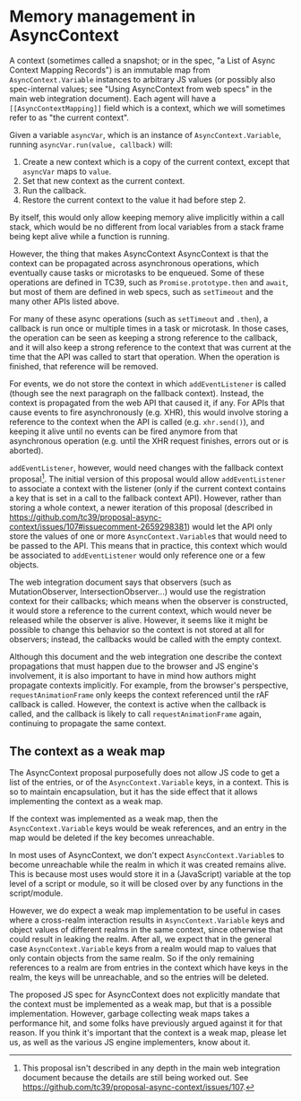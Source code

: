 # Memory management in AsyncContext

A context (sometimes called a snapshot; or in the spec, "a List of Async Context
Mapping Records") is an immutable map from `AsyncContext.Variable` instances to
arbitrary JS values (or possibly also spec-internal values; see "Using
AsyncContext from web specs" in the main web integration document). Each agent
will have a `[[AsyncContextMapping]]` field which is a context, which we will
sometimes refer to as "the current context".

Given a variable `asyncVar`, which is an instance of `AsyncContext.Variable`,
running `asyncVar.run(value, callback)` will:
1. Create a new context which is a copy of the current context, except that
   `asyncVar` maps to `value`.
2. Set that new context as the current context.
3. Run the callback.
4. Restore the current context to the value it had before step 2.

By itself, this would only allow keeping memory alive implicitly within a call
stack, which would be no different from local variables from a stack frame being
kept alive while a function is running.

However, the thing that makes AsyncContext AsyncContext is that the context can
be propagated across asynchronous operations, which eventually cause tasks or
microtasks to be enqueued. Some of these operations are defined in TC39, such as
`Promise.prototype.then` and `await`, but most of them are defined in web specs,
such as `setTimeout` and the many other APIs listed above.

For many of these async operations (such as `setTimeout` and `.then`), a
callback is run once or multiple times in a task or microtask. In those cases,
the operation can be seen as keeping a strong reference to the callback, and it
will also keep a strong reference to the context that was current at the time
that the API was called to start that operation. When the operation is finished,
that reference will be removed.

For events, we do not store the context in which `addEventListener` is
called (though see the next paragraph on the fallback context). Instead, the
context is propagated from the web API that caused it, if any. For APIs that
cause events to fire asynchronously (e.g. XHR), this would involve storing a
reference to the context when the API is called (e.g. `xhr.send()`), and keeping
it alive until no events can be fired anymore from that asynchronous operation
(e.g. until the XHR request finishes, errors out or is aborted).

`addEventListener`, however, would need changes with the fallback context
proposal[^1]. The initial version of this proposal would allow
`addEventListener` to associate a context with the listener (only if the current
context contains a key that is set in a call to the fallback context API).
However, rather than storing a whole context, a newer iteration of this proposal
(described in https://github.com/tc39/proposal-async-context/issues/107#issuecomment-2659298381)
would let the API only store the values of one or more `AsyncContext.Variable`s
that would need to be passed to the API. This means that in practice, this
context which would be associated to `addEventListener` would only reference one
or a few objects.

[^1]: This proposal isn't described in any depth in the main web integration
document because the details are still being worked out. See
<https://github.com/tc39/proposal-async-context/issues/107>.

The web integration document says that observers (such as MutationObserver,
IntersectionObserver...) would use the registration context for their callbacks;
which means when the observer is constructed, it would store a reference to the
current context, which would never be released while the observer is alive.
However, it seems like it might be possible to change this behavior so the
context is not stored at all for observers; instead, the callbacks would be
called with the empty context.

Although this document and the web integration one describe the context
propagations that must happen due to the browser and JS engine's involvement,
it is also important to have in mind how authors might propagate contexts
implicitly. For example, from the browser's perspective, `requestAnimationFrame`
only keeps the context referenced until the rAF callback is called. However, the
context is active when the callback is called, and the callback is likely to
call `requestAnimationFrame` again, continuing to propagate the same context.

## The context as a weak map

The AsyncContext proposal purposefully does not allow JS code to get a list of
the entries, or of the `AsyncContext.Variable` keys, in a context. This is so to
maintain encapsulation, but it has the side effect that it allows implementing
the context as a weak map.

If the context was implemented as a weak map, then the `AsyncContext.Variable`
keys would be weak references, and an entry in the map would be deleted if the
key becomes unreachable.

In most uses of AsyncContext, we don't expect `AsyncContext.Variable`s to become
unreachable while the realm in which it was created remains alive. This is
because most uses would store it in a (JavaScript) variable at the top level of
a script or module, so it will be closed over by any functions in the
script/module.

However, we do expect a weak map implementation to be useful in cases where a
cross-realm interaction results in `AsyncContext.Variable` keys and object
values of different realms in the same context, since otherwise that could
result in leaking the realm. After all, we expect that in the general case
`AsyncContext.Variable` keys from a realm would map to values that only contain
objects from the same realm. So if the only remaining references to a realm are
from entries in the context which have keys in the realm, the keys will be
unreachable, and so the entries will be deleted.

The proposed JS spec for AsyncContext does not explicitly mandate that the
context must be implemented as a weak map, but that is a possible
implementation. However, garbage collecting weak maps takes a performance hit,
and some folks have previously argued against it for that reason. If you think
it's important that the context is a weak map, please let us, as well as the
various JS engine implementers, know about it.